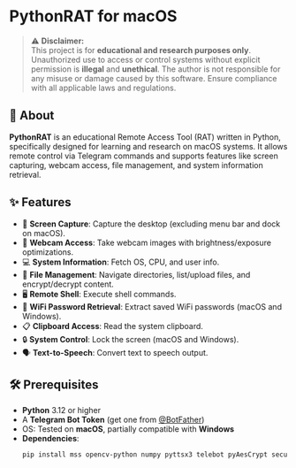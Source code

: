 # PythonRAT for macOS

> ⚠️ **Disclaimer:**  
> This project is for **educational and research purposes only**. Unauthorized use to access or control systems without explicit permission is **illegal** and **unethical**. The author is not responsible for any misuse or damage caused by this software. Ensure compliance with all applicable laws and regulations.

## 🧠 About

**PythonRAT** is an educational Remote Access Tool (RAT) written in Python, specifically designed for learning and research on macOS systems. It allows remote control via Telegram commands and supports features like screen capturing, webcam access, file management, and system information retrieval.

## ✨ Features

- 📸 **Screen Capture**: Capture the desktop (excluding menu bar and dock on macOS).
- 🎥 **Webcam Access**: Take webcam images with brightness/exposure optimizations.
- 💻 **System Information**: Fetch OS, CPU, and user info.
- 📁 **File Management**: Navigate directories, list/upload files, and encrypt/decrypt content.
- 🖥️ **Remote Shell**: Execute shell commands.
- 📡 **WiFi Password Retrieval**: Extract saved WiFi passwords (macOS and Windows).
- 📋 **Clipboard Access**: Read the system clipboard.
- 🔒 **System Control**: Lock the screen (macOS and Windows).
- 🗣️ **Text-to-Speech**: Convert text to speech output.

## 🛠️ Prerequisites

- **Python** 3.12 or higher
- A **Telegram Bot Token** (get one from [@BotFather](https://t.me/BotFather))
- OS: Tested on **macOS**, partially compatible with **Windows**
- **Dependencies**:
  ```bash
  pip install mss opencv-python numpy pyttsx3 telebot pyAesCrypt secure_delete pyperclip Pillow
